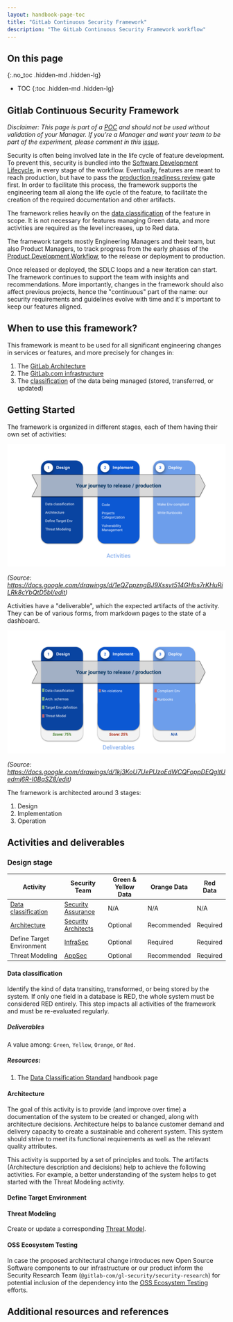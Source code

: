 ```yaml
---
layout: handbook-page-toc
title: "GitLab Continuous Security Framework"
description: "The GitLab Continuous Security Framework workflow"
---
```


## On this page
{:.no_toc .hidden-md .hidden-lg}

- TOC
{:toc .hidden-md .hidden-lg}

## Gitlab Continuous Security Framework

_Disclaimer: This page is part of a
[POC](https://gitlab.com/groups/gitlab-com/gl-security/-/epics/169) and should not be used without
validation of your Manager. If you're a Manager and want your team to be part of the experiment,
please comment in this
[issue](https://gitlab.com/gitlab-com/gl-security/security-architecture/general/-/issues/12)._

Security is often being involved late in the life cycle of feature development. To prevent this,
security is bundled into the [Software Development Lifecycle](/stages-devops-lifecycle/), in every
stage of the workflow. Eventually, features are meant to reach production, but have to pass the
[production readiness review](/handbook/engineering/infrastructure/production/readiness/) gate
first. In order to facilitate this process, the framework supports the engineering team all along
the life cycle of the feature, to facilitate the creation of the required documentation and other
artifacts.

The framework relies heavily on the [data
classification](/handbook/security/data-classification-standard.html) of the feature in
scope. It is not necessary for features managing Green data, and more activities are required as the
level increases, up to Red data.

The framework targets mostly Engineering Managers and their team, but also Product Managers, to
track progress from the early phases of the [Product Development
Workflow](/handbook/product-development-flow/), to the release or deployment to production.

Once released or deployed, the SDLC loops and a new iteration can start. The framework continues to
support the team with insights and recommendations. More importantly, changes in the framework
should also affect previous projects, hence the "continuous" part of the name: our security
requirements and guidelines evolve with time and it's important to keep our features aligned.

## When to use this framework?

This framework is meant to be used for all significant engineering changes in services or features,
and more precisely for changes in:

1. The [GitLab Architecture](https://docs.gitlab.com/ee/development/architecture.html)
1. The [GitLab.com
   infrastructure](/handbook/engineering/infrastructure/production/architecture/)
1. The [classification](/handbook/security/data-classification-standard.html) of
   the data being managed (stored, transferred, or updated)

## Getting Started

The framework is organized in different stages, each of them having their own set of activities:

![activities](img/activities.svg)

_(Source: https://docs.google.com/drawings/d/1eQZppzngBJ9Xssvt514GHbs7rKHuRiLRk8cYbQtD5bI/edit)_

Activities have a "deliverable", which the expected artifacts of the activity. They can be of
various forms, from markdown pages to the state of a dashboard.

![deliverables](img/deliverables.svg)

_(Source: https://docs.google.com/drawings/d/1kj3KoU7UePUzoEdWCQFoppDEQgltUedmj6R-I0BqSZ8/edit)_

The framework is architected around 3 stages:

1. Design
1. Implementation
1. Operation

## Activities and deliverables

### Design stage

| Activity | Security Team | Green & Yellow Data | Orange Data | Red Data |
| -------- | ------------- | ------------------- | ----------- | -------- |
| [Data classification](#data-classification) | [Security Assurance] | N/A | N/A | N/A |
| [Architecture](architecture.html) | [Security Architects] | Optional| Recommended | Required |
| Define Target Environment | [InfraSec] | Optional | Required | Required |
| Threat Modeling | [AppSec] | Optional | Recommended | Required |

#### Data classification

Identify the kind of data transiting, transformed, or being stored by the system. If only one field
in a database is RED, the whole system must be considered RED entirely.
This step impacts all activities of the framework and must be re-evaluated regularly.

##### Deliverables

A value among: `Green`, `Yellow`, `Orange`, or `Red`.

##### Resources:

1. The [Data Classification
   Standard](/handbook/security/data-classification-standard.html) handbook page

#### Architecture

The goal of this activity is to provide (and improve over time) a documentation of the system to be
created or changed, along with architecture decisions. Architecture helps to balance customer demand
and delivery capacity to create a sustainable and coherent system. This system should strive to meet
its functional requirements as well as the relevant quality attributes.

This activity is supported by a set of principles and tools. The artifacts (Architecture description
and decisions) help to achieve the following activities. For example, a better understanding of the
system helps to get started with the Threat Modeling activity.


#### Define Target Environment

#### Threat Modeling

Create or update a corresponding [Threat Model](handbook/security/threat_modeling/).

#### OSS Ecosystem Testing

In case the proposed architectural change introduces new Open Source Software components to our
infrastructure or our product inform the Security Research Team
(`@gitlab-com/gl-security/security-research`) for potential inclusion of the dependency into the 
[OSS Ecosystem Testing](/handbook/security/threat-management/security-research/#gitlab-ecosystem-security-testing)
efforts.

## Additional resources and references


[Security Assurance]: /handbook/security/security-assurance/
[Security Architects]: /handbook/security/architecture/
[InfraSec]: /handbook/security/security-engineering-and-research/infrastructure-security/
[AppSec]: /handbook/security/security-engineering-and-research/application-security/

